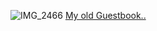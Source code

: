 ![IMG_2466](https://github.com/vampaku/vampaku/assets/139192960/79b83d0c-d852-49c8-9b34-4135a4581315)
[My old Guestbook..](http://cemetery.123guestbook.com)
